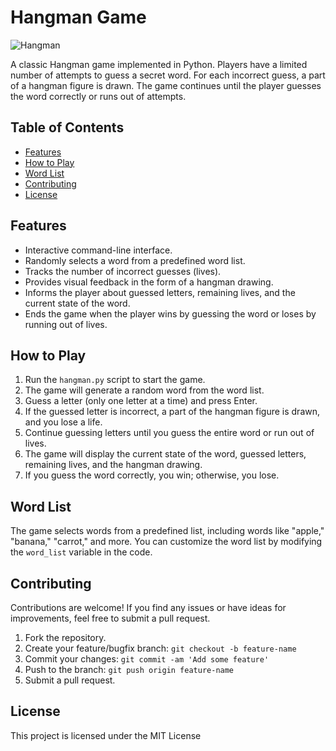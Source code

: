 # Hangman Game

![Hangman](https://t4.ftcdn.net/jpg/05/17/38/33/360_F_517383341_8nWEFfM1KL3K5LNTjUDrne3x0kZiuxuj.jpg)

A classic Hangman game implemented in Python. Players have a limited number of attempts to guess a secret word. For each incorrect guess, a part of a hangman figure is drawn. The game continues until the player guesses the word correctly or runs out of attempts.

## Table of Contents

- [Features](#features)
- [How to Play](#how-to-play)
- [Word List](#word-list)
- [Contributing](#contributing)
- [License](#license)

## Features

- Interactive command-line interface.
- Randomly selects a word from a predefined word list.
- Tracks the number of incorrect guesses (lives).
- Provides visual feedback in the form of a hangman drawing.
- Informs the player about guessed letters, remaining lives, and the current state of the word.
- Ends the game when the player wins by guessing the word or loses by running out of lives.

## How to Play

1. Run the `hangman.py` script to start the game.
2. The game will generate a random word from the word list.
3. Guess a letter (only one letter at a time) and press Enter.
4. If the guessed letter is incorrect, a part of the hangman figure is drawn, and you lose a life.
5. Continue guessing letters until you guess the entire word or run out of lives.
6. The game will display the current state of the word, guessed letters, remaining lives, and the hangman drawing.
7. If you guess the word correctly, you win; otherwise, you lose.

## Word List

The game selects words from a predefined list, including words like "apple," "banana," "carrot," and more. You can customize the word list by modifying the `word_list` variable in the code.

## Contributing

Contributions are welcome! If you find any issues or have ideas for improvements, feel free to submit a pull request.

1. Fork the repository.
2. Create your feature/bugfix branch: `git checkout -b feature-name`
3. Commit your changes: `git commit -am 'Add some feature'`
4. Push to the branch: `git push origin feature-name`
5. Submit a pull request.

## License

This project is licensed under the MIT License
